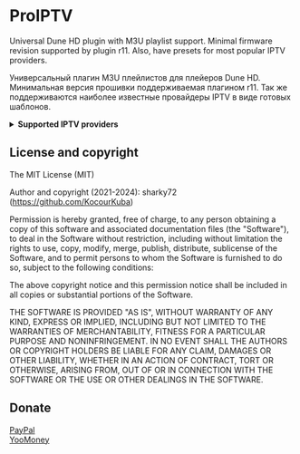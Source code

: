 # ProIPTV

Universal Dune HD plugin with M3U playlist support. Minimal firmware revision supported by plugin r11.
Also, have presets for most popular IPTV providers.

Универсальный плагин M3U плейлистов для плейеров Dune HD. Минимальная версия прошивки поддерживаемая плагином r11. Так же поддерживаются наиболее известные провайдеры IPTV в виде готовых шаблонов.

<details>
<summary><b>Supported IPTV providers</b></summary>

01. [Antifriz](https://antifriztv.com/)
02. [BCU Media](https://bcumedia.pro/)
03. [iEdem](https://iedem.tv/) / [iLook](https://ilook.tv/) / [JinoPro](https://jinopro.net/)
04. [Fox](http://info.fox-tv.fun/)
05. [ITV Live](https://itv.live/)
06. [Glanz](http://ottg.cc/)
07. [Sharaclub](https://shara.club/)
08. [Shara TV](https://shara-tv.org/)
09. [Sharavoz](https://www.sharavoz.tv/)
10. [TV Team](https://tv.team/)
11. [1USD](http://1usd.tv/)
12. [1CENT](https://1cent.tv/)
13. [VipLime](http://viplime.fun/)
14. [1OTT](http://1ott.net/)
15. [LightIPTV](https://ottbill.cc/)
16. [Cbilling](https://cbilling.eu/)
17. [OTTClub](https://www.ottclub.cc/)
18. [OttIptv](https://ottiptv.ru/)
19. [IPTV Online](https://iptv.online/)
20. [Vidok TV](https://vidok.tv/)
21. [Shura TV](http://shura.tv/b/)
22. [TV Club](https://tvclub.cc/)
23. [Filmax TV](https://filmax-tv.ru/)
24. [Kineskop.club](http://kineskop.club/)
25. [MyMagic](http://mymagic.tv/)
26. [Russkoe TV](https://russkoetv.tv/)
27. [Smile TV](http://smile-tv.live/)
28. [Ping TV](http://ping-tv.com/)
29. [Yosso TV](https://streaming-elbrus.su/)
30. [101film](http://101film.org/)
31. [IPStream/iShara](https://www.ipstream.one/)
32. [OnlineOTT TV](https://www.onlineott-tv.site/)
33. [TVIZI net](https://tvizi.net/)
34. [KLI Media](https://klimedia.space/)
35. [Satq TV](https://satq.tv/)
36. [RU TV](https://rutv.vip/)
37. [CRD TV](https://crdtv.net/)
38. [BitTV](https://bittv.ltd/)
39. [TopIPTV](https://topiptv.info/)
40. [IPTV Best](https://ip-tv.best/)
41. [Uspeh TV](https://uspeh.tv/)
</details>

## License and copyright

The MIT License (MIT)

Author and copyright (2021-2024): sharky72 (https://github.com/KocourKuba)

Permission is hereby granted, free of charge, to any person obtaining a copy
of this software and associated documentation files (the "Software"), to
deal in the Software without restriction, including without limitation the
rights to use, copy, modify, merge, publish, distribute, sublicense of the Software, and to permit persons to whom the Software is furnished to do so, subject to the following conditions:

The above copyright notice and this permission notice shall be included
in all copies or substantial portions of the Software.

THE SOFTWARE IS PROVIDED "AS IS", WITHOUT WARRANTY OF ANY KIND, EXPRESS OR
IMPLIED, INCLUDING BUT NOT LIMITED TO THE WARRANTIES OF MERCHANTABILITY,
FITNESS FOR A PARTICULAR PURPOSE AND NONINFRINGEMENT. IN NO EVENT SHALL
THE AUTHORS OR COPYRIGHT HOLDERS BE LIABLE FOR ANY CLAIM, DAMAGES OR OTHER
LIABILITY, WHETHER IN AN ACTION OF CONTRACT, TORT OR OTHERWISE, ARISING
FROM, OUT OF OR IN CONNECTION WITH THE SOFTWARE OR THE USE OR OTHER
DEALINGS IN THE SOFTWARE.

## Donate
[PayPal](https://www.paypal.com/donate/?cmd=_donations&business=5DY7PESZL4D8L&currency_code=USD&amount=5)  
[YooMoney](https://yoomoney.ru/to/41001913379027)
